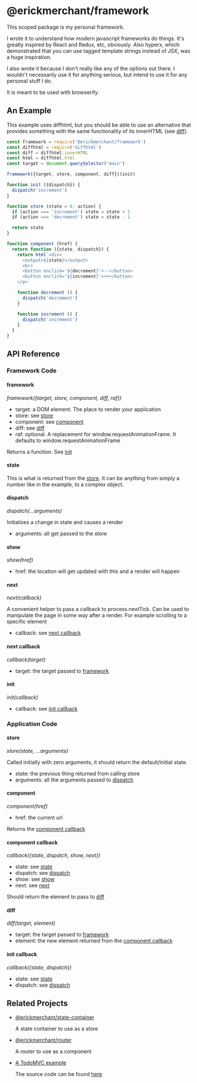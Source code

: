 # @erickmerchant/framework

This scoped package is my personal framework.

I wrote it to understand how modern javascript frameworks do things. It's greatly inspired by React and Redux, etc, obviously. Also hyperx, which demonstrated that you can use tagged template strings instead of JSX, was a huge inspiration.

I also wrote it because I don't really like any of the options out there. I wouldn't necessarily use it for anything serious, but intend to use it for any personal stuff I do.

It is meant to be used with browserify.

## An Example

This example uses diffhtml, but you should be able to use an alternative that provides something with the same functionality of its innerHTML (see [diff](#diff)).

``` javascript
const framework = require('@erickmerchant/framework')
const diffhtml = require('diffhtml')
const diff = diffhtml.innerHTML
const html = diffhtml.html
const target = document.querySelector('main')

framework({target, store, component, diff})(init)

function init ({dispatch}) {
  dispatch('increment')
}

function store (state = 0, action) {
  if (action === 'increment') state = state + 1
  if (action === 'decrement') state = state - 1

  return state
}

function component (href) {
  return function ({state, dispatch}) {
    return html`<div>
      <output>${state}</output>
      <br>
      <button onclick='${decrement}'>--</button>
      <button onclick='${increment}'>++</button>
    </p>`

    function decrement () {
      dispatch('decrement')
    }

    function increment () {
      dispatch('increment')
    }
  }
}
```

## API Reference

### Framework Code

#### framework

_framework({target, store, component, diff, raf})_

- target: a DOM element. The place to render your application
- store: see [store](#store)
- component: see [component](#component)
- diff: see [diff](#diff)
- raf: optional. A replacement for window.requestAnimationFrame. It defaults to window.requestAnimationFrame

Returns a function. See [init](#init)

#### state

This is what is returned from the [store](#store). It can be anything from simply a number like in the example, to a complex object.

#### dispatch

_dispatch(...arguments)_

Initializes a change in state and causes a render

- arguments: all get passed to the store

#### show

_show(href)_

- href: the location will get updated with this and a render will happen

#### next

_next(callback)_

A convenient helper to pass a callback to process.nextTick. Can be used to manipulate the page in some way after a render. For example scrolling to a specific element

- callback: see [next callback](#next-callback)

#### next callback

_callback(target)_

- target: the target passed to [framework](#framework)

#### init

_init(callback)_

- callback: see [init callback](#init-callback)

### Application Code

#### store

_store(state, ...arguments)_

Called initially with zero arguments, it should return the default/initial state.

- state: the previous thing returned from calling store
- arguments: all the arguments passed to [dispatch](#dispatch)

#### component

_component(href)_

- href: the current url

Returns the [component callback](#component-callback)

#### component callback

_callback({state, dispatch, show, next})_

- state: see [state](#state)
- dispatch: see [dispatch](#dispatch)
- show: see [show](#show)
- next: see [next](#next)

Should return the element to pass to [diff](#diff)

#### diff

_diff(target, element)_

- target: the target passed to [framework](#framework)
- element: the new element returned from the [component callback](#component-callback)

#### init callback

_callback({state, dispatch})_

- state: see [state](#state)
- dispatch: see [dispatch](#dispatch)

## Related Projects

- [@erickmerchant/state-container](https://github.com/erickmerchant/state-container)

  A state container to use as a store

- [@erickmerchant/router](https://github.com/erickmerchant/router)

  A router to use as a component

- [A TodoMVC example](http://todo.erickmerchant.com)

  The source code can be found [here](https://github.com/erickmerchant/framework-todo)
